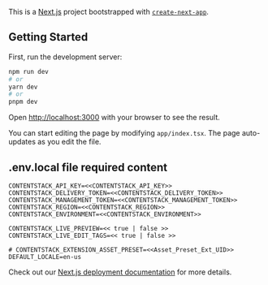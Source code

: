 This is a [Next.js](https://nextjs.org/) project bootstrapped with [`create-next-app`](https://github.com/vercel/next.js/tree/canary/packages/create-next-app).

## Getting Started

First, run the development server:

```bash
npm run dev
# or
yarn dev
# or
pnpm dev
```

Open [http://localhost:3000](http://localhost:3000) with your browser to see the result.

You can start editing the page by modifying `app/index.tsx`. The page auto-updates as you edit the file.

## .env.local file required content
```
CONTENTSTACK_API_KEY=<<CONTENTSTACK_API_KEY>>
CONTENTSTACK_DELIVERY_TOKEN=<<CONTENTSTACK_DELIVERY_TOKEN>>
CONTENTSTACK_MANAGEMENT_TOKEN=<<CONTENTSTACK_MANAGEMENT_TOKEN>>
CONTENTSTACK_REGION=<<CONTENTSTACK_REGION>>
CONTENTSTACK_ENVIRONMENT=<<CONTENTSTACK_ENVIRONMENT>>

CONTENTSTACK_LIVE_PREVIEW=<< true | false >>
CONTENTSTACK_LIVE_EDIT_TAGS=<< true | false >>

# CONTENTSTACK_EXTENSION_ASSET_PRESET=<<Asset_Preset_Ext_UID>>
DEFAULT_LOCALE=en-us
```


Check out our [Next.js deployment documentation](https://nextjs.org/docs/deployment) for more details.

